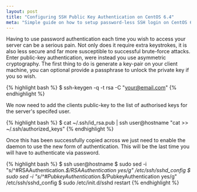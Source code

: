 ```yaml
---
layout: post
title: "Configuring SSH Public Key Authentication on CentOS 6.4"
meta: "Simple guide on how to setup password-less SSH login on CentOS 6.4."
---
```


Having to use password authentication each time you wish to access your server can be a serious pain.
Not only does it require extra keystrokes, it is also less secure and far more susceptible to successful brute-force attacks.
Enter public-key authentication, were instead you use asymmetric cryptography.
The first thing to do is generate a key-pair on your client machine, you can optional provide a passphrase to unlock the private key if you so wish.
<!--more-->

{% highlight bash %}
$ ssh-keygen -q -t rsa -C "your@email.com"
{% endhighlight %}

We now need to add the clients public-key to the list of authorised keys for the server's specifed user.

{% highlight bash %}
$ cat ~/.ssh/id_rsa.pub | ssh user@hostname "cat >> ~/.ssh/authorized_keys"
{% endhighlight %}

Once this has been successfully copied across we just need to enable the daemon to use the new form of authentication.
This will be the last time you will have to authenticate via password.

{% highlight bash %}
$ ssh user@hostname
$ sudo sed -i "s/^\#RSAAuthentication.*$/RSAAuthentication yes/g" /etc/ssh/sshd_config
$ sudo sed -i "s/^\#PubkeyAuthentication.*$/PubkeyAuthentication yes/g" /etc/ssh/sshd_config
$ sudo /etc/init.d/sshd restart
{% endhighlight %}